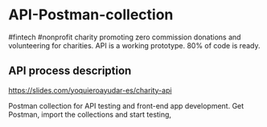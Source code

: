 # API-Postman-collection
#fintech #nonprofit charity promoting zero commission donations and volunteering for charities.
API is a working prototype. 80% of code is ready.

## API process description
https://slides.com/yoquieroayudar-es/charity-api

Postman collection for API testing and front-end app development. Get Postman, import the collections and start testing,
